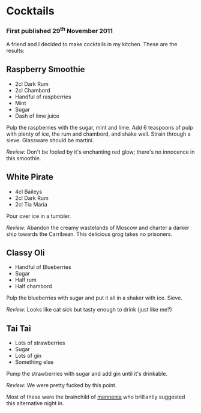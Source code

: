 # Cocktails
### First published 29<sup>th</sup> November 2011

A friend and I decided to make cocktails in my kitchen. These are the results:

## Raspberry Smoothie

* 2cl Dark Rum
* 2cl Chambord
* Handful of raspberries
* Mint
* Sugar
* Dash of lime juice

Pulp the raspberries with the sugar, mint and lime. Add 6 teaspoons of pulp with plenty of ice, the rum and chambord, and shake well.
Strain through a sieve. Glassware should be martini.

_Review:_ Don't be fooled by it's enchanting red glow; there's no innocence in this smoothie.

## White Pirate

* 4cl Baileys
* 2cl Dark Rum
* 2cl Tia Maria

Pour over ice in a tumbler.

_Review:_ Abandon the creamy wastelands of Moscow and charter a darker ship towards the Carribean. This delicious grog takes no prisoners.

## Classy Oli
* Handful of Blueberries
* Sugar
* Half rum
* Half chambord

Pulp the blueberries with sugar and put it all in a shaker with ice. Sieve.

_Review:_ Looks like cat sick but tasty enough to drink (just like me?)

## Tai Tai
* Lots of strawberries
* Sugar
* Lots of gin
* Something else

Pump the strawberries with sugar and add gin until it's drinkable.

_Review:_ We were pretty fucked by this point.

Most of these were the brainchild of [mennenia](http://mennenia.com/) who brilliantly suggested this alternative night in.
